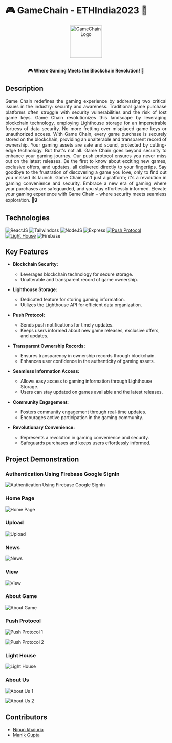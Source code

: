 # 🎮 GameChain - ETHIndia2023 🚀

<div align="center">
  <img src="https://img.freepik.com/free-vector/colorful-joypad-gamepad-icon-3d-style-realistic-joystick-game-controller-console-flat-vector-illustration-technology-entertainment-video-game-gadget-concept_778687-1033.jpg?size=626&ext=jpg&ga=GA1.1.530710562.1701971227&semt=ais" alt="GameChain Logo" width="100" height="100">
</div>

<br/>

<p align="center">
  <strong>🎮 Where Gaming Meets the Blockchain Revolution! 🌟</strong>
</p>

## Description

<p align="justify">Game Chain redefines the gaming experience by addressing two critical issues in the industry: security and awareness. Traditional game purchase platforms often struggle with security vulnerabilities and the risk of lost game keys. Game Chain revolutionizes this landscape by leveraging blockchain technology, employing Lighthouse storage for an impenetrable fortress of data security. No more fretting over misplaced game keys or unauthorized access. With Game Chain, every game purchase is securely stored on the blockchain, providing an unalterable and transparent record of ownership. Your gaming assets are safe and sound, protected by cutting-edge technology. But that's not all. Game Chain goes beyond security to enhance your gaming journey. Our push protocol ensures you never miss out on the latest releases. Be the first to know about exciting new games, exclusive offers, and updates, all delivered directly to your fingertips. Say goodbye to the frustration of discovering a game you love, only to find out you missed its launch. Game Chain isn't just a platform; it's a revolution in gaming convenience and security. Embrace a new era of gaming where your purchases are safeguarded, and you stay effortlessly informed. Elevate your gaming experience with Game Chain – where security meets seamless exploration. 🚀🔒</p>

## Technologies

![ReactJS](https://img.shields.io/badge/React-20232A?style=for-the-badge&logo=react&logoColor=61DAFB) ![Tailwindcss](https://img.shields.io/badge/Tailwind_CSS-38B2AC?style=for-the-badge&logo=tailwind-css&logoColor=white) ![NodeJS](https://img.shields.io/badge/Node.js-43853D?style=for-the-badge&logo=node.js&logoColor=white) ![Express](https://img.shields.io/badge/Express.js-404D59?style=for-the-badge) [![Push Protocol](https://img.shields.io/badge/Push%20Protocol-Push%20Notifications-pink)](https://img.shields.io/badge/Push%20Protocol-Push%20Notifications-pink) [![Light House](https://img.shields.io/badge/Light%20House-Data%20Storage-blue)](https://img.shields.io/badge/Light%20House-Data%20Storage-blue) ![Firebase](https://img.shields.io/badge/Firebase-039BE5?style=for-the-badge&logo=Firebase&logoColor=white)

## Key Features

- **Blockchain Security:**
  - Leverages blockchain technology for secure storage.
  - Unalterable and transparent record of game ownership.

- **Lighthouse Storage:**
  - Dedicated feature for storing gaming information.
  - Utilizes the Lighthouse API for efficient data organization.

- **Push Protocol:**
  - Sends push notifications for timely updates.
  - Keeps users informed about new game releases, exclusive offers, and updates.

- **Transparent Ownership Records:**
  - Ensures transparency in ownership records through blockchain.
  - Enhances user confidence in the authenticity of gaming assets.

- **Seamless Information Access:**
  - Allows easy access to gaming information through Lighthouse Storage.
  - Users can stay updated on games available and the latest releases.

- **Community Engagement:**
  - Fosters community engagement through real-time updates.
  - Encourages active participation in the gaming community.

- **Revolutionary Convenience:**
  - Represents a revolution in gaming convenience and security.
  - Safeguards purchases and keeps users effortlessly informed.

## Project Demonstration

### Authentication Using Firebase Google SignIn

![Authentication Using Firebase Google SignIn](https://github.com/manik-18/GameChain/assets/102967918/f9bc55bb-a10b-43a7-b0aa-fe06d012a132)

### Home Page

![Home Page](https://github.com/manik-18/GameChain/assets/102967918/4994f52b-9189-4a78-867e-bf7cea1b5faf)

### Upload

![Upload](https://github.com/manik-18/GameChain/assets/102967918/222b341a-864b-470c-885e-321a981f6134)

### News

![News](https://github.com/manik-18/GameChain/assets/102967918/916f1717-f28a-417b-8ab8-56623b26e9a9)

### View

![View](https://github.com/manik-18/GameChain/assets/102967918/aa46d780-13a4-49ed-8fbf-c8748b076e49)

### About Game

![About Game](https://github.com/manik-18/GameChain/assets/102967918/11837075-dedb-4da2-b4f3-93b8691b96d6)

### Push Protocol

![Push Protocol 1](https://github.com/manik-18/GameChain/assets/102967918/7debfe90-4e33-4a0a-84ec-6e0dcb69ffcd)

![Push Protocol 2](https://github.com/manik-18/GameChain/assets/102967918/82bc3c0c-351b-40af-9971-9e5b16c12ed7)

### Light House

![Light House](https://github.com/manik-18/GameChain/assets/102967918/d11d4b59-de97-4ece-bb1b-76f505827eb5)

### About Us

![About Us 1](https://github.com/manik-18/GameChain/assets/102967918/d1592378-8e09-489d-9c69-4f86ed97725b)

![About Us 2](https://github.com/manik-18/GameChain/assets/102967918/47d486f5-92f7-4405-991d-b570dda3bbf6)

## Contributors

- [Nipun khajuria](https://github.com/nipun404)
- [Manik Gupta](https://github.com/manik-18)
